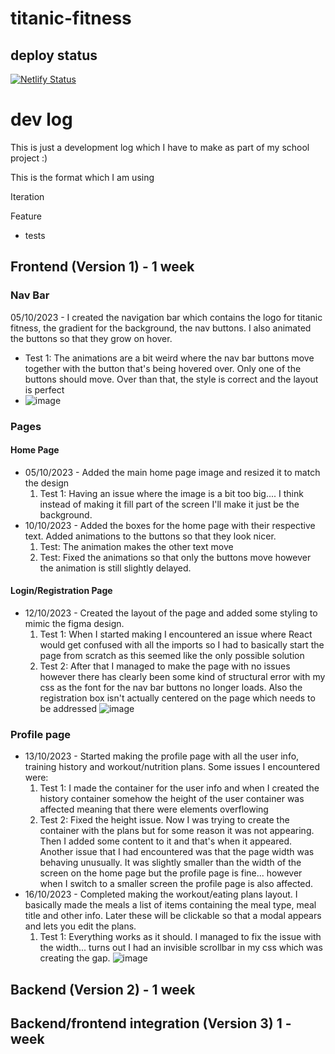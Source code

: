 ﻿# titanic-fitness

## deploy status

[![Netlify Status](https://api.netlify.com/api/v1/badges/f0565ff7-3544-4bc9-a941-9a1759e3f615/deploy-status)](https://app.netlify.com/sites/titanic-fitness/deploys)

# dev log

This is just a development log which I have to make as part of my school project :)

This is the format which I am using

Iteration

Feature

- tests

## Frontend (Version 1) - 1 week

### Nav Bar

05/10/2023 - I created the navigation bar which contains the logo for titanic fitness, the gradient for the background, the nav buttons. I also animated the buttons so that they grow on hover.

- Test 1: The animations are a bit weird where the nav bar buttons move together with the button that's being hovered over. Only one of the buttons should move. Over than that, the style is correct and the layout is perfect
- ![image](https://github.com/j-koziel/titanic-fitness/assets/68497216/9c9369be-afb2-475c-899c-2b42ee208bbf)

### Pages

#### Home Page

- 05/10/2023 - Added the main home page image and resized it to match the design
  1. Test 1: Having an issue where the image is a bit too big.... I think instead of making it fill part of the screen I'll make it just be the background.
- 10/10/2023 - Added the boxes for the home page with their respective text. Added animations to the buttons so that they look nicer.
  1. Test: The animation makes the other text move
  2. Test: Fixed the animations so that only the buttons move however the animation is still slightly delayed.

#### Login/Registration Page

- 12/10/2023 - Created the layout of the page and added some styling to mimic the figma design.
  1. Test 1: When I started making I encountered an issue where React would get confused with all the imports so I had to basically start the page from scratch as this seemed like the only possible solution
  2. Test 2: After that I managed to make the page with no issues however there has clearly been some kind of structural error with my css as the font for the nav bar buttons no longer loads. Also the registration box isn't actually centered on the page which needs to be addressed
![image](https://github.com/j-koziel/titanic-fitness/assets/68497216/a9459f7c-0aff-49cd-bf3e-f6757176b0b7)

 
### Profile page
- 13/10/2023 - Started making the profile page with all the user info, training history and workout/nutrition plans. Some issues I encountered were:
  1. Test 1: I made the container for the user info and when I created the history container somehow the height of the user container was affected meaning that there were elements overflowing
  2. Test 2: Fixed the height issue. Now I was trying to create the container with the plans but for some reason it was not appearing. Then I added some content to it and that's when it appeared. Another issue that I had encountered was that the page width was behaving unusually. It was slightly smaller than the width of the screen on the home page but the profile page is fine... however when I switch to a smaller screen the profile page is also affected.
- 16/10/2023 - Completed making the workout/eating plans layout. I basically made the meals a list of items containing the meal type, meal title and other info. Later these will be clickable so that a modal appears and lets you edit the plans.
  1. Test 1: Everything works as it should. I managed to fix the issue with the width... turns out I had an invisible scrollbar in my css which was creating the gap.
 ![image](https://github.com/j-koziel/titanic-fitness/assets/68497216/d8a7f24e-3e6c-4a23-9053-08e4832be6f7)


## Backend (Version 2) - 1 week

## Backend/frontend integration (Version 3) 1 - week
